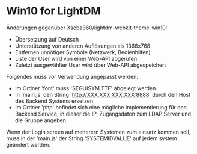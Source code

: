 # Win10 for LightDM

Änderungen gegenüber Xseba360/lightdm-webkit-theme-win10:  

* Übersetzung auf Deutsch
* Unterstützung von anderen Auflösungen als 1366x768 
* Entfernen unnötiger Symbole (Netzwerk, Bedienhilfen)
* Liste der User wird von einer Web-API abgerufen
* Zuletzt ausgewählter User wird über Web-API abgespeichert
  
  
Folgendes muss vor Verwendung angepasst werden:  

* Im Ordner 'font' muss 'SEGUISYM.TTF' abgelegt werden
* In 'main.js' den String 'http://XXX.XXX.XXX.XXX:8888' durch den Host des Backend Systems ersetzen
* Im Ordner 'php' befindet sich eine mögliche Implementierung für den Backend Service, in dieser die IP, Zugangsdaten zum LDAP Server und die Gruppe angeben.
  
Wenn der Login screen auf meherern Systemen zum einsatz kommen soll, muss in der 'main.js' der String 'SYSTEMIDVALUE' auf jedem system geändert werden.